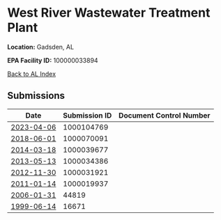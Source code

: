 # West River Wastewater Treatment Plant

**Location:** Gadsden, AL

**EPA Facility ID:** 100000033894

[Back to AL Index](../../index.md)

## Submissions

| Date | Submission ID | Document Control Number |
|------|--------------|-------------------------|
| [2023-04-06](submissions/1000104769.md) | 1000104769 |  |
| [2018-06-01](submissions/1000070091.md) | 1000070091 |  |
| [2014-03-18](submissions/1000039677.md) | 1000039677 |  |
| [2013-05-13](submissions/1000034386.md) | 1000034386 |  |
| [2012-11-30](submissions/1000031921.md) | 1000031921 |  |
| [2011-01-14](submissions/1000019937.md) | 1000019937 |  |
| [2006-01-31](submissions/44819.md) | 44819 |  |
| [1999-06-14](submissions/16671.md) | 16671 |  |
